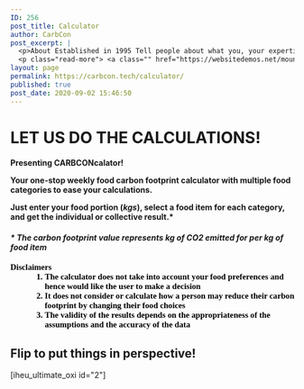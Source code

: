 ```yaml
---
ID: 256
post_title: Calculator
author: CarbCon
post_excerpt: |
  <p>About Established in 1995 Tell people about what you, your expertise and experience.  Think about what you would want to see on this page if you were looking at an about page.  This is your chance to tell about how you are qualified to serve them.Nulla hendrerit metus et tincidunt tristique. Fusce molestie commodo mauris, &hellip;</p>
  <p class="read-more"> <a class="" href="https://websitedemos.net/mountain/about/"> <span class="screen-reader-text">About</span> Read More &raquo;</a></p>
layout: page
permalink: https://carbcon.tech/calculator/
published: true
post_date: 2020-09-02 15:46:50
---
```

<h1><b>LET US DO THE CALCULATIONS!</b></h1>
<h4>Presenting<b> CARBCONcalator! </b>

Your one-stop weekly food carbon footprint calculator with multiple food categories to ease your calculations.

Just enter your food portion (<i>kgs</i>), select a food item for each category, and get the individual or collective result.*</h4>
<h4><i>* The carbon footprint value represents kg of CO2 emitted for per kg of food item</i></h4>
<h5>
<p lang="en-US" style="caret-color: rgb(0, 0, 0); color: rgb(0, 0, 0); font-style: normal; white-space: normal; margin: 0in; font-family: Calibri; font-size: 11pt;"><b>Disclaimers</b></p>

<ol type="1" style="caret-color: rgb(0, 0, 0); color: rgb(0, 0, 0); font-style: normal; white-space: normal; margin-left: 0.375in; direction: ltr; unicode-bidi: embed; margin-top: 0in; margin-bottom: 0in; font-family: Calibri; font-size: 11pt;">
 	<li value="1" lang="en-US" style="vertical-align: middle;">The calculator does not take into account your food preferences and hence would like the user to make a decision</li>
 	<li style="vertical-align: middle;">It does not consider or calculate how a person may reduce their carbon footprint by changing their food choices</li>
 	<li style="vertical-align: middle;">The validity of the results depends on the appropriateness of the assumptions and the accuracy of the data</li>
</ol>
</h5>
<h2>Flip to put things in perspective!</h2>
[iheu_ultimate_oxi  id="2"]